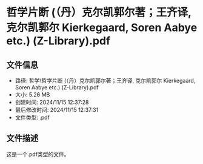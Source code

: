 ﻿# 哲学片断 (（丹）克尔凯郭尔著；王齐译, 克尔凯郭尔 Kierkegaard, Soren Aabye etc.) (Z-Library).pdf

## 文件信息
- 路径: 哲学\哲学片断 (（丹）克尔凯郭尔著；王齐译, 克尔凯郭尔 Kierkegaard, Soren Aabye etc.) (Z-Library).pdf
- 大小: 5.26 MB
- 创建时间: 2024/11/15 12:37:28
- 最后修改时间: 2024/11/15 12:37:31
- 文件类型: .pdf

## 文件描述
这是一个.pdf类型的文件。

